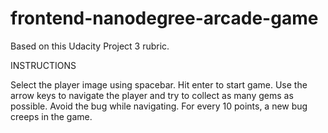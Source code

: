 frontend-nanodegree-arcade-game
===============================
Based on this Udacity Project 3 rubric.

INSTRUCTIONS

Select the player image using spacebar. Hit enter to start game. Use the arrow keys to navigate the player and try to collect as many gems as possible. Avoid the bug while navigating. For every 10 points, a new bug creeps in the game.
